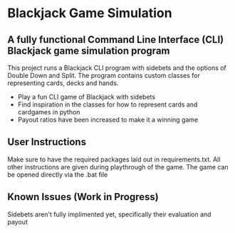 # Blackjack Game Simulation

## A fully functional Command Line Interface (CLI) Blackjack game simulation program

This project runs a Blackjack CLI program with sidebets and the options of Double Down and Split. The program contains custom classes for representing cards, decks and hands.

* Play a fun CLI game of Blackjack with sidebets
* Find inspiration in the classes for how to represent cards and cardgames in python
* Payout ratios have been increased to make it a winning game

## User Instructions

Make sure to have the required packages laid out in requirements.txt. All other instructions are given during playthrough of the game. The game can be opened directly via the .bat file

## Known Issues (Work in Progress)

Sidebets aren't fully implimented yet, specifically their evaluation and payout
